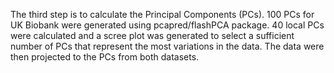 The third step is to calculate the Principal Components (PCs). 
100 PCs for UK Biobank were generated using pcapred/flashPCA package. 
40 local PCs were calculated and a scree plot was generated to select a sufficient number of PCs that represent the most variations in the data. 
The data were then projected to the PCs from both datasets.
